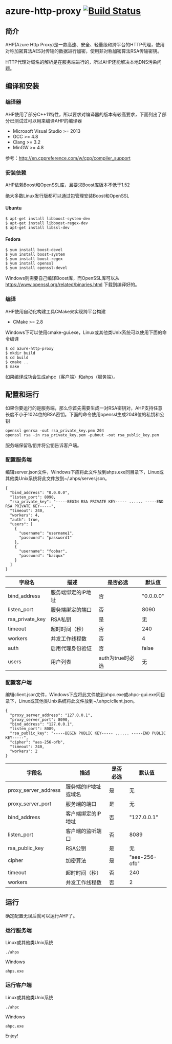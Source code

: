# azure-http-proxy [![Build Status](https://travis-ci.org/lxrite/azure-http-proxy.svg?branch=master)](https://travis-ci.org/lxrite/azure-http-proxy)

## 简介

AHP(Azure Http Proxy)是一款高速、安全、轻量级和跨平台的HTTP代理，使用对称加密算法AES对传输的数据进行加密，使用非对称加密算法RSA传输密钥。

HTTP代理对域名的解析是在服务端进行的，所以AHP还能解决本地DNS污染问题。

## 编译和安装

### 编译器

AHP使用了部分C++11特性，所以要求对编译器的版本有较高要求，下面列出了部分已测试过可以用来编译AHP的编译器

 - Microsoft Visual Studio >= 2013
 - GCC >= 4.8
 - Clang >= 3.2
 - MinGW >= 4.8

参考：http://en.cppreference.com/w/cpp/compiler_support

### 安装依赖

AHP依赖Boost和OpenSSL库，且要求Boost库版本不低于1.52

绝大多数Linux发行版都可以通过包管理安装Boost和OpenSSL

#### Ubuntu

    $ apt-get install libboost-system-dev
    $ apt-get install libboost-regex-dev
    $ apt-get install libssl-dev

#### Fedora

    $ yum install boost-devel
    $ yum install boost-system
    $ yum install boost-regex
    $ yum install openssl
    $ yum install openssl-devel

Windows则需要自己编译Boost库，而OpenSSL库可以从 https://www.openssl.org/related/binaries.html 下载到编译好的。

### 编译
AHP使用自动化构建工具CMake来实现跨平台构建

 - CMake >= 2.8

Windows下可以使用cmake-gui.exe，Linux或其他类Unix系统可以使用下面的命令编译

    $ cd azure-http-proxy
    $ mkdir build
    $ cd build
    $ cmake ..
    $ make

如果编译成功会生成ahpc（客户端）和ahps（服务端）。
## 配置和运行

如果你要运行的是服务端，那么你首先需要生成一对RSA密钥对，AHP支持任意长度不小于1024位的RSA密钥。下面的命令使用openssl生成2048位的私钥和公钥

    openssl genrsa -out rsa_private_key.pem 204
    openssl rsa -in rsa_private_key.pem -pubout -out rsa_public_key.pem

服务端保留私钥并将公钥告诉客户端。

### 配置服务端 

编辑server.json文件，Windows下应将此文件放到ahps.exe同目录下，Linux或其他类Unix系统将此文件放到~/.ahps/server.json。

    {
      "bind_address": "0.0.0.0",
      "listen_port": 8090,
      "rsa_private_key": "-----BEGIN RSA PRIVATE KEY----- ...... -----END RSA PRIVATE KEY-----",
      "timeout": 240,
      "workers": 4,
      "auth": true,
      "users": [
        {
          "username": "username1",
          "password": "password1"
        },
        {
          "username": "foobar",
          "password": "bazqux"
        }
      ]
    }

字段名          | 描述               | 是否必选         | 默认值    |
----------------|--------------------|------------------|-----------|
bind_address    | 服务端绑定的IP地址 | 否               | "0.0.0.0" |
listen_port     | 服务端绑定的端口   | 否               | 8090      |
rsa_private_key | RSA私钥            | 是               | 无        |
timeout         | 超时时间（秒）     | 否               | 240       |
workers         | 并发工作线程数     | 否               | 4         |
auth            | 启用代理身份验证   | 否               | false     |
users           | 用户列表           | auth为true时必选 | 无        |

### 配置客户端

编辑client.json文件，Windows下应将此文件放到ahpc.exe或ahpc-gui.exe同目录下，Linux或其他类Unix系统将此文件放到~/.ahpc/client.json。

    {
      "proxy_server_address": "127.0.0.1",
      "proxy_server_port": 8090,
      "bind_address": "127.0.0.1",
      "listen_port": 8089,
      "rsa_public_key": "-----BEGIN PUBLIC KEY----- ...... -----END PUBLIC KEY-----",
      "cipher": "aes-256-ofb",
      "timeout": 240,
      "workers": 2
    }

字段名               | 描述                 | 是否必选         | 默认值        |
---------------------|----------------------|------------------|---------------|
proxy_server_address | 服务端的IP地址或域名 | 是               | 无            |
proxy_server_port    | 服务端的端口         | 是               | 无            |
bind_address         | 客户端绑定的IP地址   | 否               | "127.0.0.1"   |
listen_port          | 客户端的监听端口     | 否               | 8089          |
rsa_public_key       | RSA公钥              | 是               | 无            |
cipher               | 加密算法             | 是               | "aes-256-ofb" |
timeout              | 超时时间（秒）       | 否               | 240           |
workers              | 并发工作线程数       | 否               | 2             |

## 运行

确定配置无误后就可以运行AHP了。

### 运行服务端

 Linux或其他类Unix系统
 
    ./ahps
 
 Windows
 
    ahps.exe
 
### 运行客户端

Linux或其他类Unix系统

    ./ahpc
 
Windows
 
    ahpc.exe
 
 Enjoy!
 
